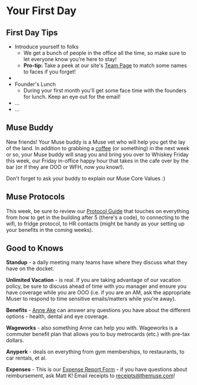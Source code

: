 # Your First Day

## First Day Tips

* Introduce yourself to folks
  * We get a bunch of people in the office all the time, so make sure to let everyone know you're here to stay! 
  * **Pro-tip:**  Take a peek at our site's [Team Page](www.themuse.com/team) to match some names to faces if you forget!
* 
* Founder's Lunch
  * During your first month you'll get some face time with the founders for lunch.  Keep an eye out for the email!
* ...
* ...


## Muse Buddy
New friends! Your Muse buddy is a Muse vet who will help you get the lay of the land. In addition to grabbing a [coffee](whats_in_town.md) (or something) in the next week or so, your Muse buddy will snag you and bring you over to Whiskey Friday this week, our Friday in-office happy hour that takes in the cafe over by the bar (or if they are OOO or WFH, now you know!).

Don't forget to ask your buddy to explain our Muse Core Values :) 


## Muse Protocols

This week, be sure to review our [Protocol Guide](https://hackpad.com/THE-MUSE-PROTOCOL-owqWdyFAUi3) that touches on everything from how to get in the building after 5 (there's a code), to connecting to the wifi, to fridge protocol, to HR contacts (might be handy as your setting up your benefits in the coming weeks).


## Good to Knows

**Standup** - a daily meeting many teams have where they discuss what they have on the docket.
 
**Unlimited Vacation** - is real. If you are taking advantage of our vacation policy, be sure to discuss ahead of time with you manager and ensure you have coverage while you are OOO (i.e. if you are an AM, ask the appropriate Muser to respond to time sensitive emails/matters while you're away).

**Benefits** - [Anne Ake](mailto:Anne.Ake@trinet.com) can answer any questions you have about the different options - health, dental and eye coverage.

**Wageworks** - also something Anne can help you with. Wageworks is a commuter benefit plan that allows you to buy metrocards (etc.) with pre-tax dollars.

**Anyperk** - deals on everything from gym memberships, to restaurants, to car rentals, et al.

**Expenses** - This is our [Expense Report Form](https://docs.google.com/a/themuse.com/forms/d/16sPVKnGJdTfdUoudWqxEGWc1jR_TrtHN4q7jldJtvkk/viewform) - if you have questions about reimbursement, ask Matt K! Email receipts to [receipts@themuse.com](mailto:receipts@themuse.com)!